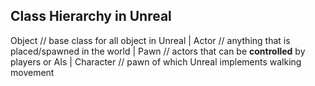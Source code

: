 ## Class Hierarchy in Unreal

Object  // base class for all object in Unreal
  |
Actor  // anything that is placed/spawned in the world
  |
Pawn  // actors that can be **controlled** by players or AIs
  |
Character  // pawn of which Unreal implements walking movement
